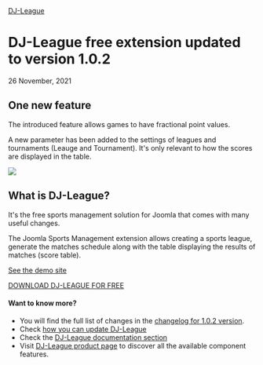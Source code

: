 <div class="uk-width-3-4@m">
<div class="uk-h5 uk-text-primary uk-hidden@l uk-margin-small uk-text-left"> <a href="/blog/dj-league">DJ-League</a> </div>
<h1 class="dj__blogpost_headline uk-margin-remove-top uk-text-left"> DJ-League free extension updated to version 1.0.2 </h1><div class="uk-panel uk-text-muted uk-hidden@l uk-margin-remove-vertical">26 November, 2021</div><div class="uk-panel uk-dropcap uk-margin-medium"><p>
</p><h2>One new feature</h2>
<p>The introduced feature allows games to have fractional point values.&nbsp;</p>
<p>A new parameter has been added to the settings of leagues and tournaments (Leauge and Tournament).&nbsp;It's only relevant to how the scores are displayed in the table.</p>
<p><img src="https://dj-extensions.com/old_images/dj-leaue-new-settings-decimal.png"></p>
<h2>What is DJ-League?</h2>
<p>It's the free sports management solution for Joomla that comes with many useful changes.&nbsp;</p>
<p>The Joomla Sports Management extension&nbsp;allows creating a sports league, generate the matches schedule along with the table displaying the results of matches (score table).</p>
<p><a title="See the demo site" href="http://demo.dj-extensions.com/dj-league/" target="_self">See the demo site</a></p>
<p><a class="button-green" title="DOWNLOAD DJ-LEAGUE FOR FREE" href="https://dj-extensions.com/downloads/doc_download/247-dj-league" target="_self">DOWNLOAD DJ-LEAGUE FOR FREE</a></p>
<h4>Want to know more?</h4>
<ul>
<li>You will find the full list of changes in the&nbsp;<a title="changelog&nbsp;for 1.0.2 version" href="https://dj-extensions.com/changelog/dj-league/ver-1-0-2" target="_self">changelog&nbsp;for 1.0.2 version</a>.</li>
<li>Check&nbsp;<a href="https://dj-extensions.com/faq/general-faq/how-to-update-joomla-extensions" target="_self">how you can update DJ-League</a></li>
<li>Check the <a title="DJ-League documentation" href="https://support.dj-extensions.com/portal/en/kb/extensions/dj-league/documentation" target="_self">DJ-League documentation section</a></li>
<li>Visit&nbsp;<a href="https://dj-extensions.com/dj-league" target="_self">DJ-League product page</a>&nbsp;to discover all the available component features.</li>
</ul>
</div>
